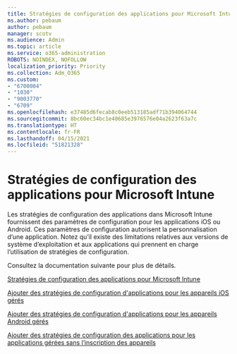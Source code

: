 ```yaml
---
title: Stratégies de configuration des applications pour Microsoft Intune
ms.author: pebaum
author: pebaum
manager: scotv
ms.audience: Admin
ms.topic: article
ms.service: o365-administration
ROBOTS: NOINDEX, NOFOLLOW
localization_priority: Priority
ms.collection: Adm_O365
ms.custom:
- "6700004"
- "1030"
- "9003770"
- "6709"
ms.openlocfilehash: e37485d6fecab8c0eeb513185adf71b394064744
ms.sourcegitcommit: 8bc60ec34bc1e40685e3976576e04a2623f63a7c
ms.translationtype: HT
ms.contentlocale: fr-FR
ms.lasthandoff: 04/15/2021
ms.locfileid: "51821328"
---
```

# <a name="app-configuration-policies-for-microsoft-intune"></a>Stratégies de configuration des applications pour Microsoft Intune

Les stratégies de configuration des applications dans Microsoft Intune fournissent des paramètres de configuration pour les applications iOS ou Android. Ces paramètres de configuration autorisent la personnalisation d’une application. Notez qu’il existe des limitations relatives aux versions de système d’exploitation et aux applications qui prennent en charge l’utilisation de stratégies de configuration.

Consultez la documentation suivante pour plus de détails.

[Stratégies de configuration des applications pour Microsoft Intune](https://docs.microsoft.com/intune/app-configuration-policies-overview)  

[Ajouter des stratégies de configuration d'applications pour les appareils iOS gérés](https://docs.microsoft.com/intune/app-configuration-policies-use-ios)  

[Ajouter des stratégies de configuration d'applications pour les appareils Android gérés](https://docs.microsoft.com/intune/app-configuration-policies-use-android)

[Ajouter des stratégies de configuration des applications pour les applications gérées sans l’inscription des appareils](https://docs.microsoft.com/intune/app-configuration-policies-managed-app)
